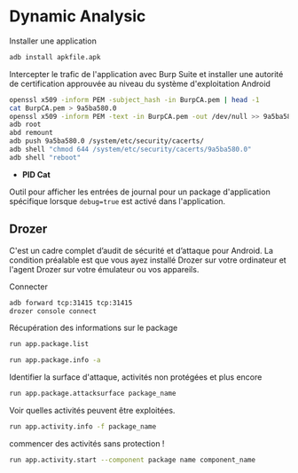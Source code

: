 # Dynamic Analysic

Installer une application

```sh
adb install apkfile.apk
```

Intercepter le trafic de l'application avec Burp Suite et installer une autorité de certification approuvée au niveau du système d'exploitation Android

```sh
openssl x509 -inform PEM -subject_hash -in BurpCA.pem | head -1
cat BurpCA.pem > 9a5ba580.0
openssl x509 -inform PEM -text -in BurpCA.pem -out /dev/null >> 9a5ba580.0
adb root
abd remount
adb push 9a5ba580.0 /system/etc/security/cacerts/
adb shell "chmod 644 /system/etc/security/cacerts/9a5ba580.0"
adb shell "reboot"
```

- **PID Cat**

Outil pour afficher les entrées de journal pour un package d'application spécifique lorsque `debug=true` est activé dans l'application.

## Drozer

C'est un cadre complet d’audit de sécurité et d’attaque pour Android.
La condition préalable est que vous ayez installé Drozer sur votre ordinateur et l'agent Drozer sur votre émulateur ou vos appareils.

Connecter

```sh
adb forward tcp:31415 tcp:31415
drozer console connect
```

Récupération des informations sur le package

```sh
run app.package.list

run app.package.info -a
```

Identifier la surface d'attaque, activités non protégées et plus encore

```sh
run app.package.attacksurface package_name 
```

Voir quelles activités peuvent être exploitées.

```sh
run app.activity.info -f package_name
```

commencer  des activités sans protection  ! 

```sh
run app.activity.start --component package name component_name
```



